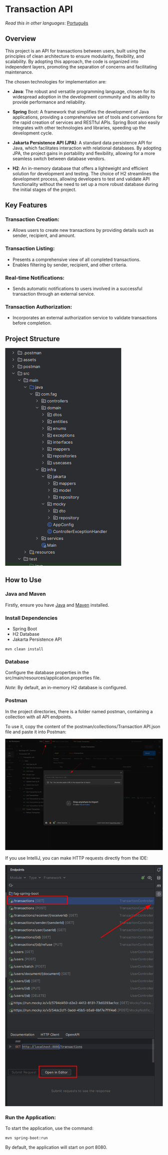# Transaction API

_Read this in other languages_:
[Português](README.md)

## Overview

This project is an API for transactions between users, built using the principles of clean architecture to ensure modularity, flexibility, and scalability. By adopting this approach, the code is organized into independent layers, promoting the separation of concerns and facilitating maintenance.

The chosen technologies for implementation are:


- **Java**: The robust and versatile programming language, chosen for its widespread adoption in the development community and its ability to provide performance and reliability.


- **Spring** Boot: A framework that simplifies the development of Java applications, providing a comprehensive set of tools and conventions for the rapid creation of services and RESTful APIs. Spring Boot also easily integrates with other technologies and libraries, speeding up the development cycle.


- **Jakarta Persistence API (JPA)**: A standard data persistence API for Java, which facilitates interaction with relational databases. By adopting JPA, the project gains in portability and flexibility, allowing for a more seamless switch between database vendors.


- **H2**: An in-memory database that offers a lightweight and efficient solution for development and testing. The choice of H2 streamlines the development process, allowing developers to test and validate API functionality without the need to set up a more robust database during the initial stages of the project.

## Key Features

### Transaction Creation:

- Allows users to create new transactions by providing details such as sender, recipient, and amount.

### Transaction Listing:
- Presents a comprehensive view of all completed transactions.
- Enables filtering by sender, recipient, and other criteria.

### Real-time Notifications:
- Sends automatic notifications to users involved in a successful transaction through an external service.

### Transaction Authorization:
- Incorporates an external authorization service to validate transactions before completion.

## Project Structure

![img.png](assets/img.png)

## How to Use

### Java and Maven

Firstly, ensure you have [Java](https://www.oracle.com/java/technologies/downloads/) and [Maven](https://maven.apache.org/download.cgi) installed.

### Install Dependencies

- Spring Boot
- H2 Database
- Jakarta Persistence API

```
mvn clean install
```

### Database

Configure the database properties in the src/main/resources/application.properties file.

*Note*: By default, an in-memory H2 database is configured.

### Postman

In the project directories, there is a folder named postman, containing a collection with all API endpoints.

To use it, copy the content of the postman/collections/Transaction API.json file and paste it into Postman:

![img1.png](assets/img1.png)

If you use IntelliJ, you can make HTTP requests directly from the IDE:

![img2.png](assets/img2.png)

### Run the Application:

To start the application, use the command:

```
mvn spring-boot:run
```

By default, the application will start on port 8080.
